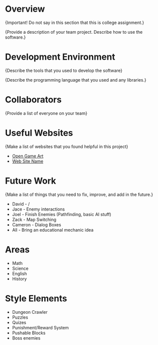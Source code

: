 # Overview

{Important!  Do not say in this section that this is college assignment.}

{Provide a description of your team project.  Describe how to use the software.}

# Development Environment

{Describe the tools that you used to develop the software}

{Describe the programming language that you used and any libraries.}

# Collaborators

{Provide a list of everyone on your team}

# Useful Websites

{Make a list of websites that you found helpful in this project}
* [Open Game Art](https://opengameart.org/)
* [Web Site Name](http://url.link.goes.here)

# Future Work

{Make a list of things that you need to fix, improve, and add in the future.}

* David - /
* Jace - Enemy interactions
* Joel - Finish Enemies (Pathfinding, basic AI stuff)
* Zack - Map Switching
* Cameron - Dialog Boxes
* All - Bring an educational mechanic idea

# Areas

* Math
* Science
* English
* History

# Style Elements

* Dungeon Crawler
* Puzzles
* Quizes
* Punishment/Reward System
* Pushable Blocks 
* Boss enemies
